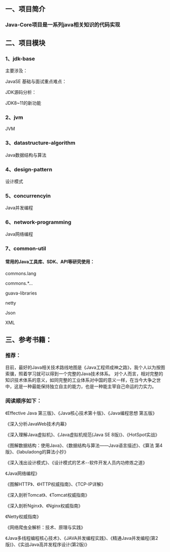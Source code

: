 ##  一、项目简介
### Java-Core项目是一系列java相关知识的代码实现

## 二、项目模块
### 1、jdk-base
主要涉及：

JavaSE 基础与面试重点难点：

JDK源码分析：

JDK8~11的新功能

### 2、jvm
JVM

### 3、datastructure-algorithm
Java数据结构与算法


### 4、design-pattern
设计模式

### 5、concurrencyin
Java并发编程

### 6、network-programming
Java网络编程

### 7、common-util
#### 常用的Java工具库、SDK、API等研究使用：

commons.lang

commons.*...

guava-libraries

netty

Json

XML

## 三、参考书籍：
### 推荐：
目前，最好的Java相关技术路线地图是《Java工程师成神之路》，我个人以为按图索骥，照着学习就可以得到一个完整的Java技术体系。
对个人而言，相对完整的知识技术体系的意义，如同完整的工业体系对中国的意义一样，在当今大争之世中，这是一种最能保持独立自主的能力，也是一种能主宰自己命运的力实力。

### 阅读顺序如下：
《Effective Java 第三版》、《Java核心技术第十版》、《Java编程思想 第五版》

《深入分析JavaWeb技术内幕》

《深入理解Java虚拟机》、《Java虚拟机规范(Java SE 8版)》、《HotSpot实战》

《图解数据结构：使用Java》、《数据结构与算法——Java语言描述》、《算法 第4版》、《labuladong的算法⼩抄》

《深入浅出设计模式》、《设计模式的艺术--软件开发人员内功修炼之道》

《Java网络编程》

《图解HTTP》、《HTTP权威指南》、《TCP-IP详解》

《深入剖析Tomcat》、《Tomcat权威指南》

《深入剖析Nginx》、《Nginx权威指南》

《Netty权威指南》

《网络爬虫全解析：技术、原理与实践》

《Java多线程编程核心技术》、《JAVA并发编程实践》、《精通Java并发编程(第2版)》、《实战Java高并发程序设计(第2版)》






